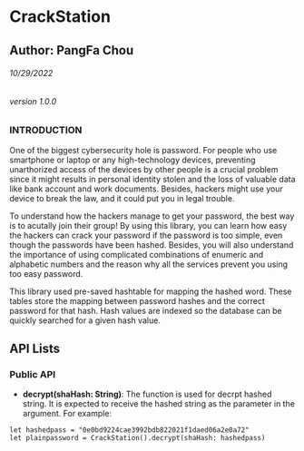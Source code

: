 # CrackStation
## Author: PangFa Chou
###### 10/29/2022
###### version 1.0.0 

### INTRODUCTION
One of the biggest cybersecurity hole is password. For people who use smartphone or laptop or any high-technology devices, preventing unarthorized access of the devices by other people is a crucial problem since it might results in personal identity stolen and the loss of valuable data like bank account and work documents. Besides, hackers might use your device to  break the law, and it could put you in legal trouble.

To understand how the hackers manage to get your password, the best way is to acutally join their group! By using this library, you can learn how easy the hackers can crack your password if the password is too simple, even though the passwords have been hashed. Besides, you will also understand the importance of using complicated combinations of enumeric and alphabetic numbers and the reason why all the services prevent you using too easy password.

This library used pre-saved hashtable for mapping the hashed word. These tables store the mapping between password hashes and the correct password for that hash. Hash values are indexed so the database can be quickly searched for a given hash value.



## API Lists

### Public API

* **decrypt(shaHash: String)**: The function is used for decrpt hashed string. It is expected to receive the hashed string as the parameter in the argument. For example:
```
let hashedpass = "0e0bd9224cae3992bdb822021f1daed06a2e0a72"
let plainpassword = CrackStation().decrypt(shaHash: hashedpass)
```
